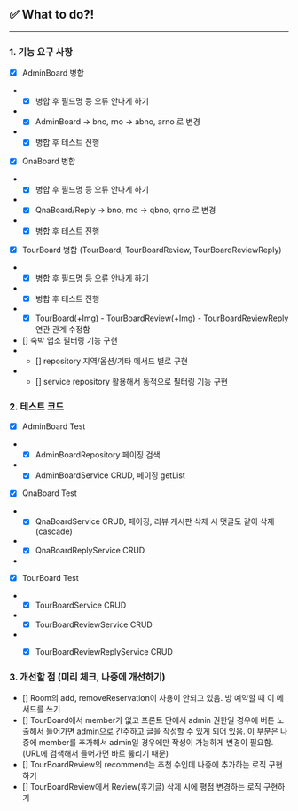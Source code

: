 ## ✅ What to do?!

***

### 1. 기능 요구 사항

+ [x] AdminBoard 병합
+ + [x] 병합 후 필드명 등 오류 안나게 하기 
+ + [x] AdminBoard -> bno, rno -> abno, arno 로 변경
+ + [x] 병합 후 테스트 진행

+ [x] QnaBoard 병합
+ + [x] 병합 후 필드명 등 오류 안나게 하기
+ + [x] QnaBoard/Reply -> bno, rno -> qbno, qrno 로 변경
+ + [x] 병합 후 테스트 진행

+ [x] TourBoard 병합 (TourBoard, TourBoardReview, TourBoardReviewReply)
+ + [x] 병합 후 필드명 등 오류 안나게 하기
+ + [x] 병합 후 테스트 진행 
+ + [x] TourBoard(+Img) - TourBoardReview(+Img) - TourBoardReviewReply 연관 관계 수정함

+ [] 숙박 업소 필터링 기능 구현
+ + [] repository 지역/옵션/기타 메서드 별로 구현
+ + [] service repository 활용해서 동적으로 필터링 기능 구현
    
### 2. 테스트 코드

+ [x] AdminBoard Test
+ + [x] AdminBoardRepository 페이징 검색
+ + [x] AdminBoardService CRUD, 페이징 getList

+ [x] QnaBoard Test
+ + [x] QnaBoardService CRUD, 페이징, 리뷰 게시판 삭제 시 댓글도 같이 삭제 (cascade)
+ + [x] QnaBoardReplyService CRUD
+ 
+ [x] TourBoard Test
+ + [x] TourBoardService CRUD
+ + [x] TourBoardReviewService CRUD
+ + [x] TourBoardReviewReplyService CRUD


### 3. 개선할 점 (미리 체크, 나중에 개선하기)
+ [] Room의 add, removeReservation이 사용이 안되고 있음. 방 예약할 때 이 메서드를 쓰기
+ [] TourBoard에서 member가 없고 프론트 단에서 admin 권한일 경우에 버튼 노출해서 들어가면 admin으로 간주하고
     글을 작성할 수 있게 되어 있음. 이 부분은 나중에 member를 추가해서 admin일 경우에만 작성이 가능하게 변경이 필요함.
     (URL에 검색해서 들어가면 바로 뚫리기 때문)
+ [] TourBoardReview의 recommend는 추천 수인데 나중에 추가하는 로직 구현하기
+ [] TourBoardReview에서 Review(후기글) 삭제 시에 평점 변경하는 로직 구현하기